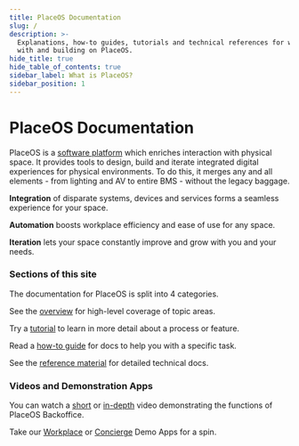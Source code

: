 ```yaml
---
title: PlaceOS Documentation
slug: /
description: >-
  Explanations, how-to guides, tutorials and technical references for working
  with and building on PlaceOS.
hide_title: true
hide_table_of_contents: true
sidebar_label: What is PlaceOS?
sidebar_position: 1
---
```


# PlaceOS Documentation

PlaceOS is a [software platform](https://place.technology/solutions/platform) which enriches interaction with physical space. It provides tools to design, build and iterate integrated digital experiences for physical environments. To do this, it merges any and all elements - from lighting and AV to entire BMS - without the legacy baggage.

**Integration** of disparate systems, devices and services forms a seamless experience for your space.

**Automation** boosts workplace efficiency and ease of use for any space.

**Iteration** lets your space constantly improve and grow with you and your needs.

### Sections of this site <a href="sections" id="sections"></a>

The documentation for PlaceOS is split into 4 categories.

See the [overview](overview/drivers/) for high-level coverage of topic areas.

Try a [tutorial](tutorial/backend/write-a-driver/) to learn in more detail about a process or feature.

Read a [how-to guide](how-to/authentication/configure-saml/) for docs to help you with a specific task.

See the [reference material](reference/api/) for detailed technical docs.

### Videos and Demonstration Apps

You can watch a [short](https://placeos.wistia.com/medias/bnz61a0wfw) or [in-depth](https://placeos.wistia.com/medias/vyn0rsm5vi) video demonstrating the functions of PlaceOS Backoffice.

Take our [Workplace](https://templates.demo.place.tech/workplace/#/) or [Concierge](https://templates.demo.place.tech/concierge/#/) Demo Apps for a spin.
